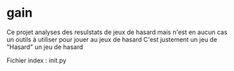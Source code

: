 # gain

Ce projet analyses des resulstats de jeux de hasard mais n'est en aucun cas un outils à utiliser pour jouer au jeux de hasard
C'est justement un jeu de "Hasard" un jeu de hasard

Fichier index : init.py




